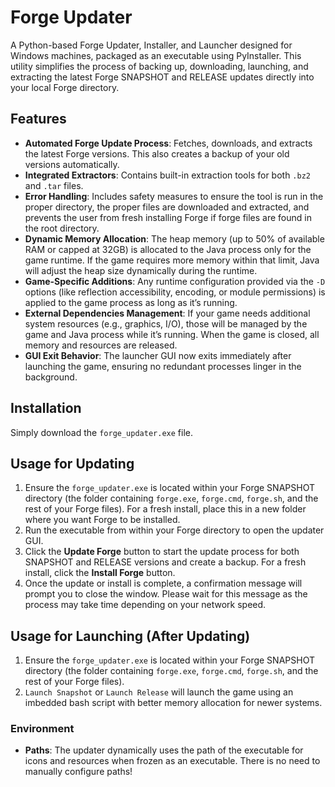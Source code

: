 # Forge Updater

A Python-based Forge Updater, Installer, and Launcher designed for Windows machines, packaged as an executable using PyInstaller. This utility simplifies the process of backing up, downloading, launching, and extracting the latest Forge SNAPSHOT and RELEASE updates directly into your local Forge directory.

## Features

- **Automated Forge Update Process**: Fetches, downloads, and extracts the latest Forge versions. This also creates a backup of your old versions automatically.
- **Integrated Extractors**: Contains built-in extraction tools for both `.bz2` and `.tar` files.
- **Error Handling**: Includes safety measures to ensure the tool is run in the proper directory, the proper files are downloaded and extracted, and prevents the user from fresh installing Forge if forge files are found in the root directory.
- **Dynamic Memory Allocation**: The heap memory (up to 50% of available RAM or capped at 32GB) is allocated to the Java process only for the game runtime. If the game requires more memory within that limit, Java will adjust the heap size dynamically during the runtime.
- **Game-Specific Additions**: Any runtime configuration provided via the `-D` options (like reflection accessibility, encoding, or module permissions) is applied to the game process as long as it’s running.
- **External Dependencies Management**: If your game needs additional system resources (e.g., graphics, I/O), those will be managed by the game and Java process while it’s running. When the game is closed, all memory and resources are released.
- **GUI Exit Behavior**: The launcher GUI now exits immediately after launching the game, ensuring no redundant processes linger in the background.

## Installation

Simply download the `forge_updater.exe` file.


## Usage for Updating

1. Ensure the `forge_updater.exe` is located within your Forge SNAPSHOT directory (the folder containing `forge.exe`, `forge.cmd`, `forge.sh`, and the rest of your Forge files). For a fresh install, place this in a new folder where you want Forge to be installed.
2. Run the executable from within your Forge directory to open the updater GUI.
3. Click the **Update Forge** button to start the update process for both SNAPSHOT and RELEASE versions and create a backup. For a fresh install, click the **Install Forge** button.
4. Once the update or install is complete, a confirmation message will prompt you to close the window. Please wait for this message as the process may take time depending on your network speed.


## Usage for Launching (After Updating)

1. Ensure the `forge_updater.exe` is located within your Forge SNAPSHOT directory (the folder containing `forge.exe`, `forge.cmd`, `forge.sh`, and the rest of your Forge files).
2. `Launch Snapshot` or `Launch Release` will launch the game using an imbedded bash script with better memory allocation for newer systems.


### Environment

- **Paths**: The updater dynamically uses the path of the executable for icons and resources when frozen as an executable. There is no need to manually configure paths!
